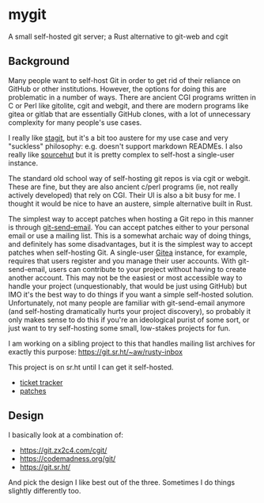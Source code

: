 # mygit

A small self-hosted git server; a Rust alternative to git-web and cgit

## Background

Many people want to self-host Git in order to get rid of their reliance on GitHub or other institutions. However, the options for doing this are problematic in a number of ways. There are ancient CGI programs written in C or Perl like gitolite, cgit and webgit, and there are modern programs like gitea or gitlab that are essentially GitHub clones, with a lot of unnecessary complexity for many people's use cases.

I really like [stagit](https://codemadness.org/stagit.html), but it's a bit too austere for my use case and very "suckless" philosophy: e.g. doesn't support markdown READMEs. I also really like [sourcehut](https://git.sr.ht/) but it is pretty complex to self-host a single-user instance. 

The standard old school way of self-hosting git repos is via cgit or webgit. These are fine, but they are also ancient c/perl programs (ie, not really actively developed) that rely on CGI. Their UI is also a bit busy for me. I thought it would be nice to have an austere, simple alternative built in Rust.

The simplest way to accept patches when hosting a Git repo in this manner is through [git-send-email](https://git-scm.com/docs/git-send-email). You can accept patches either to your personal email or use a mailing list. This is a somewhat archaic way of doing things, and definitely has some disadvantages, but it is the simplest way to accept patches when self-hosting Git. A single-user [Gitea](https://gitea.io/en-us/) instance, for example, requires that users register and you manage their user accounts. With git-send-email, users can contribute to your project without having to create another account. This may not be the easiest or most accessible way to handle your project (unquestionably, that would be just using GitHub) but IMO it's the best way to do things if you want a simple self-hosted solution. Unfortunately, not many people are familiar with git-send-email anymore (and self-hosting dramatically hurts your project discovery), so probably it only makes sense to do this if you're an ideological purist of some sort, or just want to try self-hosting some small, low-stakes projects for fun.

I am working on a sibling project to this that handles mailing list archives for exactly this purpose:
https://git.sr.ht/~aw/rusty-inbox

This project is on sr.ht until I can get it self-hosted. 
* [ticket tracker](https://todo.sr.ht/~aw/mygit)
* [patches](https://lists.sr.ht/~aw/patches)

## Design

I basically look at a combination of:

* https://git.zx2c4.com/cgit/
* https://codemadness.org/git/
* https://git.sr.ht/

And pick the design I like best out of the three. Sometimes I do things slightly differently too.
